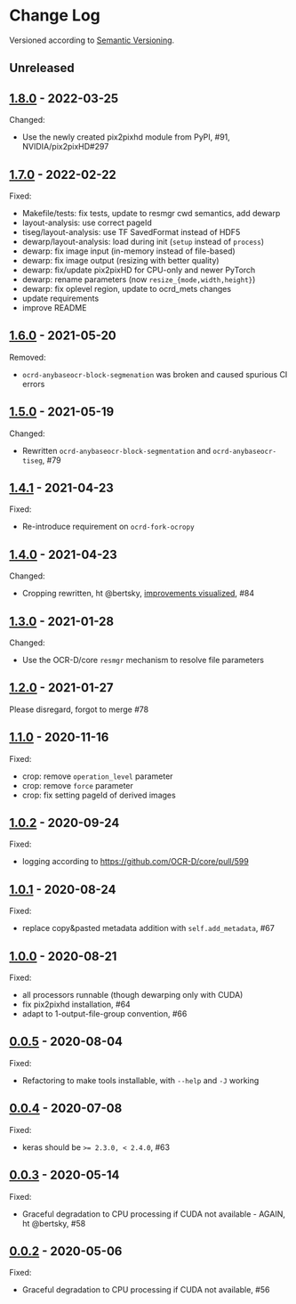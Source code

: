 Change Log
==========
Versioned according to [Semantic Versioning](http://semver.org/).

## Unreleased

## [1.8.0] - 2022-03-25

Changed:

* Use the newly created pix2pixhd module from PyPI, #91, NVIDIA/pix2pixHD#297

## [1.7.0] - 2022-02-22

Fixed:

* Makefile/tests: fix tests, update to resmgr cwd semantics, add dewarp
* layout-analysis: use correct pageId
* tiseg/layout-analysis: use TF SavedFormat instead of HDF5
* dewarp/layout-analysis: load during init (`setup` instead of `process`)
* dewarp: fix image input (in-memory instead of file-based)
* dewarp: fix image output (resizing with better quality)
* dewarp: fix/update pix2pixHD for CPU-only and newer PyTorch
* dewarp: rename parameters (now `resize_{mode,width,height}`)
* dewarp: fix oplevel region, update to ocrd_mets changes
* update requirements
* improve README

## [1.6.0] - 2021-05-20

Removed:

  * `ocrd-anybaseocr-block-segmenation` was broken and caused spurious CI errors

## [1.5.0] - 2021-05-19

Changed:

  * Rewritten `ocrd-anybaseocr-block-segmentation` and `ocrd-anybaseocr-tiseg`, #79

## [1.4.1] - 2021-04-23

Fixed:

  * Re-introduce requirement on `ocrd-fork-ocropy`

## [1.4.0] - 2021-04-23

Changed:

  * Cropping rewritten, ht @bertsky, [improvements visualized](https://bertsky.github.io/ocrd_anybaseocr), #84

## [1.3.0] - 2021-01-28

Changed:

  * Use the OCR-D/core `resmgr` mechanism to resolve file parameters

## [1.2.0] - 2021-01-27

Please disregard, forgot to merge #78

## [1.1.0] - 2020-11-16

Fixed:

  * crop: remove `operation_level` parameter
  * crop: remove `force` parameter
  * crop: fix setting pageId of derived images

## [1.0.2] - 2020-09-24

Fixed:

  * logging according to https://github.com/OCR-D/core/pull/599

## [1.0.1] - 2020-08-24

Fixed:

  * replace copy&pasted metadata addition with `self.add_metadata`, #67

## [1.0.0] - 2020-08-21

Fixed:

  * all processors runnable (though dewarping only with CUDA)
  * fix pix2pixhd installation, #64
  * adapt to 1-output-file-group convention, #66

## [0.0.5] - 2020-08-04

Fixed:

  * Refactoring to make tools installable, with `--help` and `-J` working

## [0.0.4] - 2020-07-08

Fixed:

  * keras should be `>= 2.3.0, < 2.4.0`, #63

## [0.0.3] - 2020-05-14

Fixed:

  * Graceful degradation to CPU processing if CUDA not available - AGAIN, ht @bertsky, #58

## [0.0.2] - 2020-05-06

Fixed:

  * Graceful degradation to CPU processing if CUDA not available, #56

<!-- link-labels -->
[1.8.0]: ../../compare/v1.8.0...v1.7.0
[1.7.0]: ../../compare/v1.7.0...v1.6.0
[1.6.0]: ../../compare/v1.6.0...v1.5.0
[1.5.0]: ../../compare/v1.5.0...v1.4.1
[1.4.1]: ../../compare/v1.4.1...v1.4.0
[1.4.0]: ../../compare/v1.4.0...v1.3.0
[1.3.0]: ../../compare/v1.1.0...v1.2.0
[1.2.0]: ../../compare/v1.2.0...v1.1.0
[1.1.0]: ../../compare/v1.1.0...v1.0.2
[1.0.2]: ../../compare/v1.0.2...v1.0.1
[1.0.1]: ../../compare/v1.0.1...v1.0.0
[1.0.0]: ../../compare/v1.0.0...v0.0.5
[0.0.5]: ../../compare/v0.0.5...v0.0.4
[0.0.4]: ../../compare/v0.0.3...v0.0.4
[0.0.3]: ../../compare/v0.0.2...v0.0.3
[0.0.2]: ../../compare/HEAD...v0.0.2
